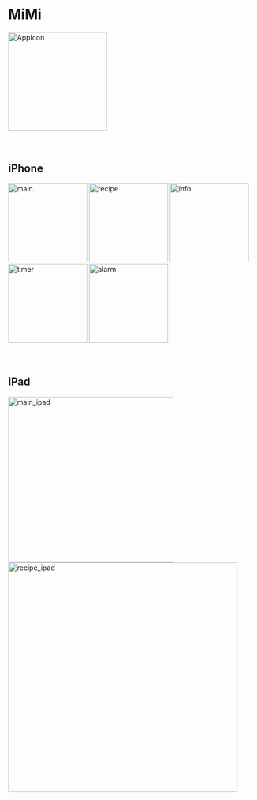 # MiMi
<img width="200" alt="AppIcon" src="https://github.com/Ko-HyeJi/MiMi/assets/88470545/f38f4a92-0235-4eec-a2c6-69d6120ade85">
<br><br><br>

## iPhone
<img width="160" alt="main" src="https://github.com/Ko-HyeJi/MiMi/assets/88470545/dcd45a3c-6a61-4d61-9866-01da48e7daac">
<img width="160" alt="recipe" src="https://github.com/Ko-HyeJi/MiMi/assets/88470545/959e1e94-4483-4391-bb9e-2ed025292fbb">
<img width="160" alt="info" src="https://github.com/Ko-HyeJi/MiMi/assets/88470545/9104dad0-6683-481c-a1e0-9966662e1a9b">
<img width="160" alt="timer" src="https://github.com/Ko-HyeJi/MiMi/assets/88470545/79a2d9b2-a673-4faf-88c7-246237bcbfba">
<img width="160" alt="alarm" src="https://github.com/Ko-HyeJi/MiMi/assets/88470545/13677021-2880-45a5-bfab-0cc646659d52">
<br><br><br>

## iPad
<img width="335" alt="main_ipad" src="https://github.com/Ko-HyeJi/MiMi/assets/88470545/0250cd59-9281-4894-845e-5ca1e4989329">
<img width="465" alt="recipe_ipad" src="https://github.com/Ko-HyeJi/MiMi/assets/88470545/f9bc1dfd-f1e3-4ec6-bf93-eea7439e7b79">
